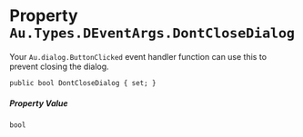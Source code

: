 # Property `Au.Types.DEventArgs.DontCloseDialog`

Your `Au.dialog.ButtonClicked` event handler function can use this to prevent closing the dialog.

```
public bool DontCloseDialog { set; }
```

##### Property Value

`bool`